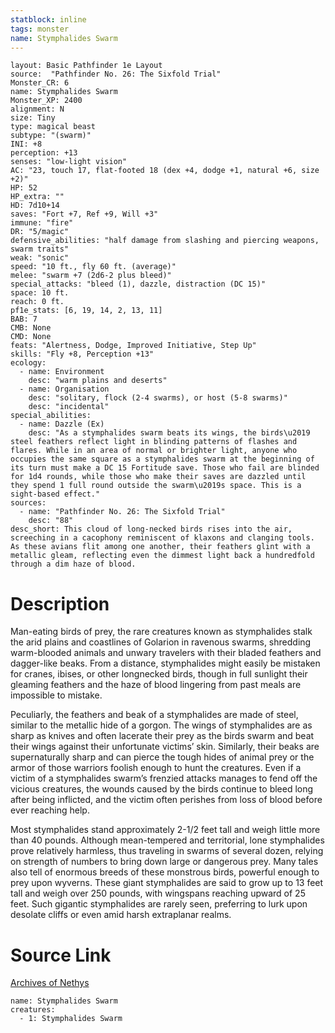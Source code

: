 ```yaml
---
statblock: inline
tags: monster
name: Stymphalides Swarm
---
```

```statblock
layout: Basic Pathfinder 1e Layout
source:  "Pathfinder No. 26: The Sixfold Trial"
Monster_CR: 6
name: Stymphalides Swarm
Monster_XP: 2400
alignment: N
size: Tiny
type: magical beast
subtype: "(swarm)"
INI: +8
perception: +13
senses: "low-light vision"
AC: "23, touch 17, flat-footed 18 (dex +4, dodge +1, natural +6, size +2)"
HP: 52
HP_extra: ""
HD: 7d10+14
saves: "Fort +7, Ref +9, Will +3"
immune: "fire"
DR: "5/magic"
defensive_abilities: "half damage from slashing and piercing weapons, swarm traits"
weak: "sonic"
speed: "10 ft., fly 60 ft. (average)"
melee: "swarm +7 (2d6-2 plus bleed)"
special_attacks: "bleed (1), dazzle, distraction (DC 15)"
space: 10 ft.
reach: 0 ft.
pf1e_stats: [6, 19, 14, 2, 13, 11]
BAB: 7
CMB: None
CMD: None
feats: "Alertness, Dodge, Improved Initiative, Step Up"
skills: "Fly +8, Perception +13"
ecology:
  - name: Environment
    desc: "warm plains and deserts"
  - name: Organisation
    desc: "solitary, flock (2-4 swarms), or host (5-8 swarms)"
    desc: "incidental"
special_abilities:
  - name: Dazzle (Ex)
    desc: "As a stymphalides swarm beats its wings, the birds\u2019 steel feathers reflect light in blinding patterns of flashes and flares. While in an area of normal or brighter light, anyone who occupies the same square as a stymphalides swarm at the beginning of its turn must make a DC 15 Fortitude save. Those who fail are blinded for 1d4 rounds, while those who make their saves are dazzled until they spend 1 full round outside the swarm\u2019s space. This is a sight-based effect."
sources:
  - name: "Pathfinder No. 26: The Sixfold Trial"
    desc: "88"
desc_short: This cloud of long-necked birds rises into the air, screeching in a cacophony reminiscent of klaxons and clanging tools. As these avians flit among one another, their feathers glint with a metallic gleam, reflecting even the dimmest light back a hundredfold through a dim haze of blood.
```
# Description
Man-eating birds of prey, the rare creatures known as stymphalides stalk the arid plains and coastlines of Golarion in ravenous swarms, shredding warm-blooded animals and unwary travelers with their bladed feathers and dagger-like beaks. From a distance, stymphalides might easily be mistaken for cranes, ibises, or other longnecked birds, though in full sunlight their gleaming feathers and the haze of blood lingering from past meals are impossible to mistake.

Peculiarly, the feathers and beak of a stymphalides are made of steel, similar to the metallic hide of a gorgon. The wings of stymphalides are as sharp as knives and often lacerate their prey as the birds swarm and beat their wings against their unfortunate victims’ skin. Similarly, their beaks are supernaturally sharp and can pierce the tough hides of animal prey or the armor of those warriors foolish enough to hunt the creatures. Even if a victim of a stymphalides swarm’s frenzied attacks manages to fend off the vicious creatures, the wounds caused by the birds continue to bleed long after being inflicted, and the victim often perishes from loss of blood before ever reaching help.

Most stymphalides stand approximately 2-1/2 feet tall and weigh little more than 40 pounds. Although mean-tempered and territorial, lone stymphalides prove relatively harmless, thus traveling in swarms of several dozen, relying on strength of numbers to bring down large or dangerous prey. Many tales also tell of enormous breeds of these monstrous birds, powerful enough to prey upon wyverns. These giant stymphalides are said to grow up to 13 feet tall and weigh over 250 pounds, with wingspans reaching upward of 25 feet. Such gigantic stymphalides are rarely seen, preferring to lurk upon desolate cliffs or even amid harsh extraplanar realms.
# Source Link
[Archives of Nethys](https://aonprd.com/MonsterDisplay.aspx?ItemName=Stymphalides%20Swarm)
```encounter-table
name: Stymphalides Swarm
creatures:
  - 1: Stymphalides Swarm
```
